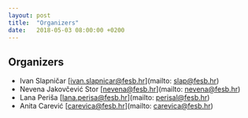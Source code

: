 ```yaml
---
layout: post
title:  "Organizers"
date:   2018-05-03 08:00:00 +0200
---
```


## Organizers

- Ivan Slapničar [ivan.slapnicar@fesb.hr](mailto: slap@fesb.hr)
- Nevena Jakovčević Stor [nevena@fesb.hr](mailto: nevena@fesb.hr)
- Lana Periša [lana.perisa@fesb.hr](mailto: perisal@fesb.hr)
- Anita Carević [carevica@fesb.hr](mailto: carevica@fesb.hr)
